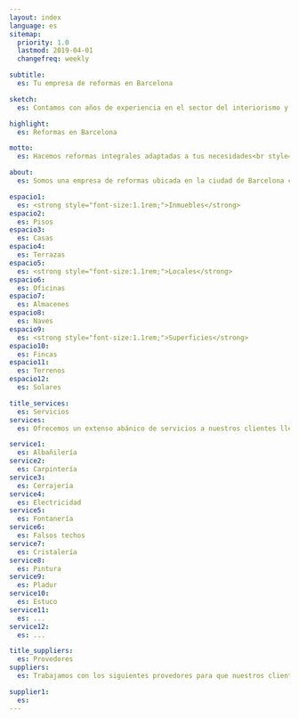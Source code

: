 ```yaml
---
layout: index
language: es
sitemap:
  priority: 1.0
  lastmod: 2019-04-01
  changefreq: weekly

subtitle:
  es: Tu empresa de reformas en Barcelona

sketch:
  es: Contamos con años de experiencia en el sector del interiorismo y las instalaciones

highlight:
  es: Reformas en Barcelona

motto:
  es: Hacemos reformas integrales adaptadas a tus necesidades<br style="display:block !important;"/>¡Píde ahora tu presupuesto!

about:
  es: Somos una empresa de reformas ubicada en la ciudad de Barcelona con más de 30 años de experiencia en el sector de la construcción. A lo largo de este tiempo <strong>hemos renovado todo tipo de espacios en el área metropolitana de Barcelona</strong>, desde pequeñas reparaciones hasta la completa remodelación de grandes superficies.<br><br>La evolución de la construcción ha marcado un antes y un después en nuestra forma de trabajar. Valores cómo cumplir los plazos de ejecución de la obra, un control de calidad efectivo y la tranquilidad que transmite estar en manos de profesionales cualificados definen nuestra marca.<br><br>New Home Reformas brinda la posibilidad de acondicionar espacios de distinta índole dependiendo de sus necesidades.

espacio1:
  es: <strong style="font-size:1.1rem;">Inmuebles</strong>
espacio2:
  es: Pisos
espacio3:
  es: Casas
espacio4:
  es: Terrazas
espacio5:
  es: <strong style="font-size:1.1rem;">Locales</strong>
espacio6:
  es: Oficinas
espacio7:
  es: Almacenes
espacio8:
  es: Naves
espacio9:
  es: <strong style="font-size:1.1rem;">Superficies</strong>
espacio10:
  es: Fincas
espacio11:
  es: Terrenos
espacio12:
  es: Solares

title_services:
  es: Servicios
services:
  es: Ofrecemos un extenso abánico de servicios a nuestros clientes llevados a cabo por nuestro equipo de técnicos profesionales.

service1:
  es: Albañilería
service2:
  es: Carpintería
service3:
  es: Cerrajería
service4:
  es: Electricidad
service5:
  es: Fontanería
service6:
  es: Falsos techos
service7:
  es: Cristalería
service8:
  es: Pintura
service9:
  es: Pladur
service10:
  es: Estuco
service11:
  es: ...
service12:
  es: ...

title_suppliers:
  es: Provedores
suppliers:
  es: Trabajamos con los siguientes provedores para que nuestros clientes disfruten de la <strong>máxima calidad de los materiales</strong>.

supplier1:
  es:
---
```


